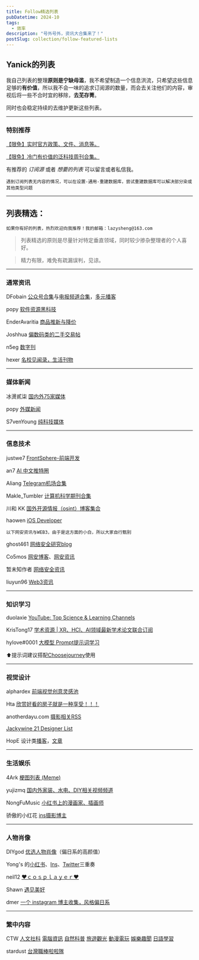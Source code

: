 ```yaml
---
title: Follow精选列表
pubDatetime: 2024-10
tags:
  - 效率
description: "号外号外，资讯大合集来了！"
postSlug: collection/follow-featured-lists
---
```


## Yanick的列表

我自己列表的整理**原则是宁缺毋滥**，我不希望制造一个信息洪流，只希望这些信息足够的**有价值**，所以我不会一味的追求订阅源的数量，而会去关注他们的内容，审视后将一些不合时宜的移除，**去芜存菁**。

同时也会稳定持续的去维护更新这些列表。

---

### 特别推荐

[【限免】实时官方政策、文件、消息等。](https://app.follow.is/list/67968259479950336)

[【限免】冷门有价值的泛科技周刊合集。](https://app.follow.is/list/68649150114432000)

有推荐的 _订阅源_ 或者 _想要的列表_ 可以留言或者私信我。

`遇到订阅列表无内容的情况，可以在设置-通用-重建数据库，尝试重建数据库可以解决部分染或其他类型问题`

---

## 列表精选：

`如果你有好的列表，热烈欢迎向我推荐！我的邮箱：lazysheng@163.com`

> 列表精选的原则是尽量针对特定垂直领域，同时较少掺杂整理者的个人喜好。

> 精力有限，难免有疏漏误判，见谅。

---

### 通常资讯

DFobain [公众号合集](https://app.follow.is/list/66414134067656704)与[电报频道合集](https://app.follow.is/list/68315202067588096)，[多元播客](https://app.follow.is/share/lists/68558762606010368)

popy [软件资源黑科技](https://app.follow.is/list/69187823966363648)

EnderAvaritia [商品推新与降价](https://app.follow.is/list/69329839057512448)

Joshhua [偏数码类的二手交易帖](https://app.follow.is/list/71030986150005760)

n5eg [数字刊](https://app.follow.is/share/lists/62734573855324160)

hexer [名校见闻录，生活刊物](https://app.follow.is/share/lists/71013390857225216)

---

### 媒体新闻

冰燙貳柒 [国内外75家媒体](https://app.follow.is/list/61626177689280512)

popy [外媒新闻](https://app.follow.is/list/69260144345565184)

S7venYoung [纯科技媒体](https://app.follow.is/list/71407654773172224)

---

### 信息技术

justwe7 [FrontSphere-前端开发](https://app.follow.is/list/68549887033041920)

an7 [AI 中文推特圈](https://app.follow.is/list/68227244472375296)

Aliang [Telegram机场合集](https://app.follow.is/list/69268287522500608)

Makle_Tumbler [计算机科学期刊合集](https://app.follow.is/list/69624039765426176)

川和 KK [国外开源情报（osint）博客集合](https://app.follow.is/list/69658736917083136)

haowen [iOS Developer](https://app.follow.is/list/67809261916145664)

`以下网安资讯与WEB3，由于是这方面的小白，所以大家自行甄别`

ghost461 [网络安全研究blog](https://app.follow.is/share/lists/72130896240766976)

Co5mos [网安博客](https://app.follow.is/list/69981927876663296)、[网安资讯](https://app.follow.is/list/69973972149661696)

暂未知作者 [网络安全资讯](https://app.follow.is/list/65372622031822848)

liuyun96 [Web3资讯](https://app.follow.is/list/67893356416026624)

---

### 知识学习

duolaxie [YouTube: Top Science & Learning Channels](https://app.follow.is/list/68951237389007872)

KrisTong17 [学术资源 | XR、HCI、AI领域最新学术论文联合订阅](https://app.follow.is/list/71008340709688320)

hylove#0001 [大模型 Prompt提示词学习](https://app.follow.is/share/lists/72906272954788864)

⬆️提示词建议搭配[Choosejourney](https://github.com/Yanick112/Choosejourney)使用

---

### 视觉设计

alphardex [前端视觉创意灵感池](https://app.follow.is/list/71373443578249216)

Hta [欣赏好看的房子就是一种享受！！！](https://app.follow.is/list/71434614254530560)

anotherdayu.com [摄影相关RSS](https://app.follow.is/list/60649442771759104)

[Jackywine 21 Designer List](https://app.follow.is/share/lists/60601711882955776)

HopE 设计类[播客](https://app.follow.is/share/lists/68922531213300736)，[文章](https://app.follow.is/share/lists/65582075953315840)

---

### 生活娱乐

4Ark [梗图列表 (Meme)](https://app.follow.is/list/63834202984090624)

yujizmq [国内外家装、水电、DIY相关视频频道](https://app.follow.is/list/70454562637248512)

NongFuMusic [小红书上的漫画家、插画师](https://app.follow.is/list/70391734854711296)

骄傲的小红花 [ins摄影博主](https://app.follow.is/list/68930743777827840)

---

### 人物肖像

DIYgod [优选人物肖像](https://app.follow.is/list/60580187699502080)（偏日系的高颜值）

Yong's 的[小红书](https://app.follow.is/list/66008546697676800)、[Ins](https://app.follow.is/list/66413668645401600)、[Twitter](https://app.follow.is/list/67805406301694976)三重奏

neil12 [♥ｃｏｓｐｌａｙｅｒ♥](https://app.follow.is/share/lists/72663967473750016)

Shawn [遇见美好](https://app.follow.is/share/lists/62011148130171904)

dmer [一个 instagram 博主收集，风格偏日系](https://app.follow.is/share/lists/73748823298702336)

---

### 繁中内容

CTW [人文社科](https://app.follow.is/share/lists/71896687156275200)
[電腦資訊](https://app.follow.is/share/lists/72720890043807744)
[自然科普](https://app.follow.is/share/lists/72720810998833152)
[旅遊觀光](https://app.follow.is/share/lists/72721022378293248)
[動漫電玩](https://app.follow.is/share/lists/72720739963613184)
[娛樂趣聞](https://app.follow.is/share/lists/72720661710970880)
[日語學習](https://app.follow.is/share/lists/72719752033054720)

stardust [台灣職棒啦啦隊](https://app.follow.is/share/lists/72690163908407296) 